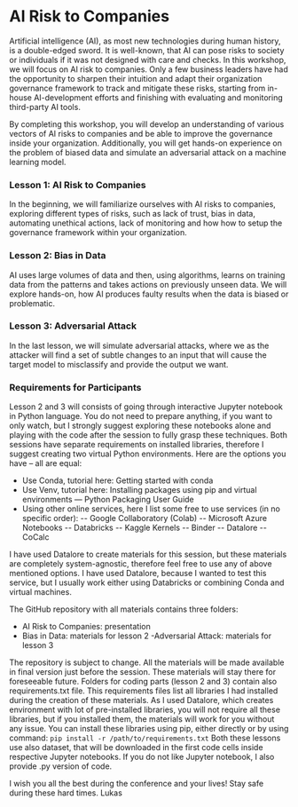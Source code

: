 # AI Risk to Companies

Artificial intelligence (AI), as most new technologies during human history, is a double-edged sword. It is well-known, that AI can pose risks to society or individuals if it was not designed with care and checks. In this workshop, we will focus on AI risk to companies. Only a few business leaders have had the opportunity to sharpen their intuition and adapt their organization governance framework to track and mitigate these risks, starting from in-house AI-development efforts and finishing with evaluating and monitoring third-party AI tools.

By completing this workshop, you will develop an understanding of various vectors of AI risks to companies and be able to improve the governance inside your organization. Additionally, you will get hands-on experience on the problem of biased data and simulate an adversarial attack on a machine learning model.

### Lesson 1: AI Risk to Companies
In the beginning, we will familiarize ourselves with AI risks to companies, exploring different types of risks, such as lack of trust, bias in data, automating unethical actions, lack of monitoring and how how to setup the governance framework within your organization.

### Lesson 2: Bias in Data
AI uses large volumes of data and then, using algorithms, learns on training data from the patterns and takes actions on previously unseen data. We will explore hands-on, how AI produces faulty results when the data is biased or problematic.

### Lesson 3: Adversarial Attack
In the last lesson, we will simulate adversarial attacks, where we as the attacker will find a set of subtle changes to an input that will cause the target model to misclassify and provide the output we want.

### Requirements for Participants 
Lesson 2 and 3 will consists of going through interactive Jupyter notebook in Python language. You do not need to prepare anything, if you want to only watch, but I strongly suggest exploring these notebooks alone and playing with the code after the session to fully grasp these techniques.
Both sessions have separate requirements on installed libraries, therefore I suggest creating two virtual Python environments. Here are the options you have – all are equal:

- Use Conda, tutorial here: Getting started with conda
- Use Venv, tutorial here: Installing packages using pip and virtual environments — Python Packaging User Guide
- Using other online services, here I list some free to use services (in no specific order):
-- Google Collaboratory (Colab)
-- Microsoft Azure Notebooks
-- Databricks
-- Kaggle Kernels
-- Binder
-- Datalore
--  CoCalc

I have used Datalore to create materials for this session, but these materials are completely system-agnostic, therefore feel free to use any of above mentioned options. I have used Datalore, because I wanted to test this service, but I usually work either using Databricks or combining Conda and virtual machines.

The GitHub repository with all materials contains three folders:
- AI Risk to Companies: presentation
- Bias in Data: materials for lesson 2
-Adversarial Attack: materials for lesson 3

The repository is subject to change. All the materials will be made available in final version just before the session. These materials will stay there for foreseeable future.
Folders for coding parts (lesson 2 and 3) contain also requirements.txt file. This requirements files list all libraries I had installed during the creation of these materials. As I used Datalore, which creates environment with lot of pre-installed libraries, you will not require all these libraries, but if you installed them, the materials will work for you without any issue. You can install these libraries using pip, either directly or by using command: `pip install -r /path/to/requirements.txt`
Both these lessons use also dataset, that will be downloaded in the first code cells inside respective Jupyter notebooks. If you do not like Jupyter notebook, I also provide .py version of code.

I wish you all the best during the conference and your lives! 
Stay safe during these hard times.
Lukas

